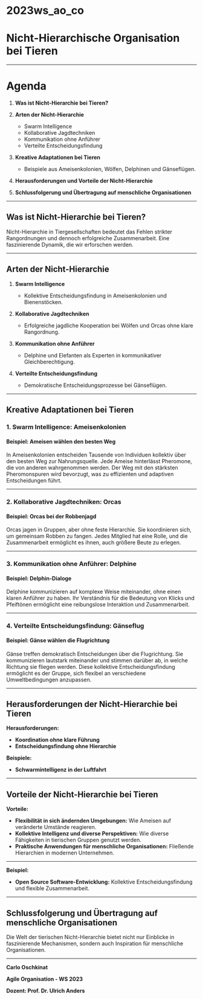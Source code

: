 # 2023ws_ao_co
# Nicht-Hierarchische Organisation bei Tieren

---

# Agenda

1. **Was ist Nicht-Hierarchie bei Tieren?**

2. **Arten der Nicht-Hierarchie**
   - Swarm Intelligence
   - Kollaborative Jagdtechniken
   - Kommunikation ohne Anführer
   - Verteilte Entscheidungsfindung

3. **Kreative Adaptationen bei Tieren**
   - Beispiele aus Ameisenkolonien, Wölfen, Delphinen und Gänseflügen.

4. **Herausforderungen und Vorteile der Nicht-Hierarchie**

5. **Schlussfolgerung und Übertragung auf menschliche Organisationen**

---

## Was ist Nicht-Hierarchie bei Tieren?

Nicht-Hierarchie in Tiergesellschaften bedeutet das Fehlen strikter Rangordnungen und dennoch erfolgreiche Zusammenarbeit. Eine faszinierende Dynamik, die wir erforschen werden.

---

## Arten der Nicht-Hierarchie

1. **Swarm Intelligence**
    - Kollektive Entscheidungsfindung in Ameisenkolonien und Bienenstöcken.

2. **Kollaborative Jagdtechniken**
    - Erfolgreiche jagdliche Kooperation bei Wölfen und Orcas ohne klare Rangordnung.

3. **Kommunikation ohne Anführer**
    - Delphine und Elefanten als Experten in kommunikativer Gleichberechtigung.

4. **Verteilte Entscheidungsfindung**
    - Demokratische Entscheidungsprozesse bei Gänseflügen.

---

## Kreative Adaptationen bei Tieren

### 1. Swarm Intelligence: Ameisenkolonien

#### Beispiel: Ameisen wählen den besten Weg
In Ameisenkolonien entscheiden Tausende von Individuen kollektiv über den besten Weg zur Nahrungsquelle. Jede Ameise hinterlässt Pheromone, die von anderen wahrgenommen werden. Der Weg mit den stärksten Pheromonspuren wird bevorzugt, was zu effizienten und adaptiven Entscheidungen führt.

---

### 2. Kollaborative Jagdtechniken: Orcas

#### Beispiel: Orcas bei der Robbenjagd
Orcas jagen in Gruppen, aber ohne feste Hierarchie. Sie koordinieren sich, um gemeinsam Robben zu fangen. Jedes Mitglied hat eine Rolle, und die Zusammenarbeit ermöglicht es ihnen, auch größere Beute zu erlegen.

---

### 3. Kommunikation ohne Anführer: Delphine

#### Beispiel: Delphin-Dialoge
Delphine kommunizieren auf komplexe Weise miteinander, ohne einen klaren Anführer zu haben. Ihr Verständnis für die Bedeutung von Klicks und Pfeiftönen ermöglicht eine reibungslose Interaktion und Zusammenarbeit.

---

### 4. Verteilte Entscheidungsfindung: Gänseflug

#### Beispiel: Gänse wählen die Flugrichtung
Gänse treffen demokratisch Entscheidungen über die Flugrichtung. Sie kommunizieren lautstark miteinander und stimmen darüber ab, in welche Richtung sie fliegen werden. Diese kollektive Entscheidungsfindung ermöglicht es der Gruppe, sich flexibel an verschiedene Umweltbedingungen anzupassen.

---

## Herausforderungen der Nicht-Hierarchie bei Tieren

**Herausforderungen:**
- **Koordination ohne klare Führung** 
- **Entscheidungsfindung ohne Hierarchie** 

**Beispiele:**
- **Schwarmintelligenz in der Luftfahrt** 

---

## Vorteile der Nicht-Hierarchie bei Tieren

**Vorteile:**
- **Flexibilität in sich ändernden Umgebungen:** Wie Ameisen auf veränderte Umstände reagieren.
- **Kollektive Intelligenz und diverse Perspektiven:** Wie diverse Fähigkeiten in tierischen Gruppen genutzt werden.
- **Praktische Anwendungen für menschliche Organisationen:** Fließende Hierarchien in modernen Unternehmen.

---

**Beispiel:**
- **Open Source Software-Entwicklung:** Kollektive Entscheidungsfindung und flexible Zusammenarbeit.

---

## Schlussfolgerung und Übertragung auf menschliche Organisationen

Die Welt der tierischen Nicht-Hierarchie bietet nicht nur Einblicke in faszinierende Mechanismen, sondern auch Inspiration für menschliche Organisationen.

---

**Carlo Oschkinat**

**Agile Organisation - WS 2023**

**Dozent: Prof. Dr. Ulrich Anders**
